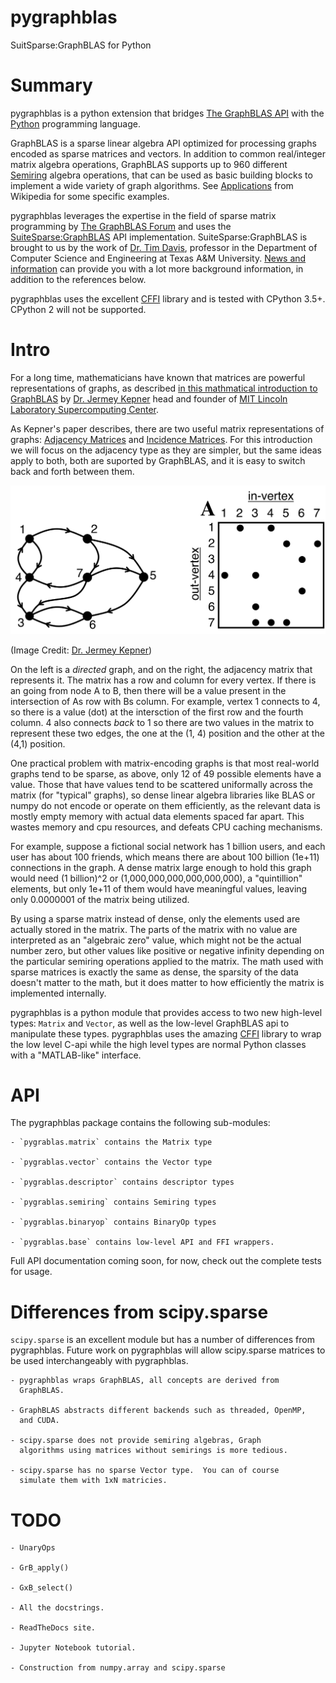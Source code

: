 # pygraphblas

SuitSparse:GraphBLAS for Python

# Summary

pygraphblas is a python extension that bridges [The GraphBLAS
API](http://graphblas.org) with the [Python](https://python.org)
programming language.

GraphBLAS is a sparse linear algebra API optimized for processing
graphs encoded as sparse matrices and vectors.  In addition to common
real/integer matrix algebra operations, GraphBLAS supports up to 960
different [Semiring](https://en.wikipedia.org/wiki/Semiring) algebra
operations, that can be used as basic building blocks to implement a
wide variety of graph algorithms. See
[Applications](https://en.wikipedia.org/wiki/Semiring#Applications)
from Wikipedia for some specific examples.

pygraphblas leverages the expertise in the field of sparse matrix
programming by [The GraphBLAS Forum](http://graphblas.org) and uses
the
[SuiteSparse:GraphBLAS](http://faculty.cse.tamu.edu/davis/GraphBLAS.html)
API implementation. SuiteSparse:GraphBLAS is brought to us by the work
of [Dr. Tim Davis](http://faculty.cse.tamu.edu/davis/welcome.html),
professor in the Department of Computer Science and Engineering at
Texas A&M University.  [News and
information](http://faculty.cse.tamu.edu/davis/news.html) can provide
you with a lot more background information, in addition to the
references below.

pygraphblas uses the excellent
[CFFI](https://cffi.readthedocs.io/en/latest/) library and is tested
with CPython 3.5+.  CPython 2 will not be supported.

# Intro

For a long time, mathematicians have known that matrices are powerful
representations of graphs, as described [in this mathmatical
introduction to
GraphBLAS](http://www.mit.edu/~kepner/GraphBLAS/GraphBLAS-Math-release.pdf)
by [Dr. Jermey Kepner](http://www.mit.edu/~kepner/) head and founder
of [MIT Lincoln Laboratory Supercomputing
Center](http://news.mit.edu/2016/lincoln-laboratory-establishes-supercomputing-center-0511).

As Kepner's paper describes, there are two useful matrix
representations of graphs: [Adjacency
Matrices](https://en.wikipedia.org/wiki/Adjacency_matrix) and
[Incidence Matrices](https://en.wikipedia.org/wiki/Incidence_matrix).
For this introduction we will focus on the adjacency type as they are
simpler, but the same ideas apply to both, both are suported by
GraphBLAS, and it is easy to switch back and forth between them.

![Alt text](./docs/AdjacencyMatrix.svg)

(Image Credit: [Dr. Jermey Kepner](http://www.mit.edu/~kepner/))

On the left is a *directed* graph, and on the right, the adjacency
matrix that represents it. The matrix has a row and column for every
vertex.  If there is an going from node A to B, then there will be a
value present in the intersection of As row with Bs column.  For
example, vertex 1 connects to 4, so there is a value (dot) at the
intersction of the first row and the fourth column.  4 also connects
*back* to 1 so there are two values in the matrix to represent these
two edges, the one at the (1, 4) position and the other at the (4,1)
position.

One practical problem with matrix-encoding graphs is that most
real-world graphs tend to be sparse, as above, only 12 of 49 possible
elements have a value. Those that have values tend to be scattered
uniformally across the matrix (for "typical" graphs), so dense linear
algebra libraries like BLAS or numpy do not encode or operate on them
efficiently, as the relevant data is mostly empty memory with actual
data elements spaced far apart.  This wastes memory and cpu resources,
and defeats CPU caching mechanisms.

For example, suppose a fictional social network has 1 billion users,
and each user has about 100 friends, which means there are about 100
billion (1e+11) connections in the graph.  A dense matrix large enough
to hold this graph would need (1 billion)^2 or
(1,000,000,000,000,000,000), a "quintillion" elements, but only 1e+11
of them would have meaningful values, leaving only 0.0000001 of the
matrix being utilized.

By using a sparse matrix instead of dense, only the elements used are
actually stored in the matrix. The parts of the matrix with no value
are interpreted as an "algebraic zero" value, which might not be the
actual number zero, but other values like positive or negative
infinity depending on the particular semiring operations applied to
the matrix.  The math used with sparse matrices is exactly the same as
dense, the sparsity of the data doesn't matter to the math, but it
does matter to how efficiently the matrix is implemented internally.

pygraphblas is a python module that provides access to two new
high-level types: `Matrix` and `Vector`, as well as the low-level
GraphBLAS api to manipulate these types.  pygraphblas uses the amazing
[CFFI](https://cffi.readthedocs.io/en/latest/) library to wrap the low
level C-api while the high level types are normal Python classes with
a "MATLAB-like" interface.

# API

The pygraphblas package contains the following sub-modules:

    - `pygrablas.matrix` contains the Matrix type

    - `pygrablas.vector` contains the Vector type

    - `pygrablas.descriptor` contains descriptor types

    - `pygrablas.semiring` contains Semiring types

    - `pygrablas.binaryop` contains BinaryOp types

    - `pygrablas.base` contains low-level API and FFI wrappers.

Full API documentation coming soon, for now, check out the complete
tests for usage.

# Differences from scipy.sparse

`scipy.sparse` is an excellent module but has a number of differences
from pygraphblas.  Future work on pygraphblas will allow scipy.sparse
matrices to be used interchangeably with pygraphblas.

    - pygraphblas wraps GraphBLAS, all concepts are derived from
      GraphBLAS.

    - GraphBLAS abstracts different backends such as threaded, OpenMP,
      and CUDA.

    - scipy.sparse does not provide semiring algebras, Graph
      algorithms using matrices without semirings is more tedious.

    - scipy.sparse has no sparse Vector type.  You can of course
      simulate them with 1xN matricies.

# TODO

    - UnaryOps

    - GrB_apply()

    - GxB_select()

    - All the docstrings.

    - ReadTheDocs site.

    - Jupyter Notebook tutorial.

    - Construction from numpy.array and scipy.sparse

